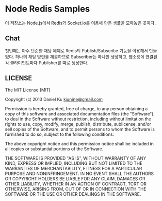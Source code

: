 Node Redis Samples
==================

이 저장소는 Node.js에서 Redis와 Socket.io를 이용해 만든 샘플을 모아놓은 곳이다.

Chat
----

첫번째는 아주 단순한 채팅 예제로 Redis의 Publish/Subscribe 기능을 이용해서 만들었다.
하나의 채팅 방만을 제공하므로 Subscriber는 하나만 생성하고,
웹소켓에 연결된 각 클라이언트마다 Publisher를 따로 생성한다.

LICENSE
-------

The MIT License (MIT)

Copyright (c) 2013 Daniel Ku kjunine@gmail.com

Permission is hereby granted, free of charge, to any person obtaining a copy of
this software and associated documentation files (the "Software"), to deal in
the Software without restriction, including without limitation the rights to
use, copy, modify, merge, publish, distribute, sublicense, and/or sell copies of
the Software, and to permit persons to whom the Software is furnished to do so,
subject to the following conditions:

The above copyright notice and this permission notice shall be included in all
copies or substantial portions of the Software.

THE SOFTWARE IS PROVIDED "AS IS", WITHOUT WARRANTY OF ANY KIND, EXPRESS OR
IMPLIED, INCLUDING BUT NOT LIMITED TO THE WARRANTIES OF MERCHANTABILITY, FITNESS
FOR A PARTICULAR PURPOSE AND NONINFRINGEMENT. IN NO EVENT SHALL THE AUTHORS OR
COPYRIGHT HOLDERS BE LIABLE FOR ANY CLAIM, DAMAGES OR OTHER LIABILITY, WHETHER
IN AN ACTION OF CONTRACT, TORT OR OTHERWISE, ARISING FROM, OUT OF OR IN
CONNECTION WITH THE SOFTWARE OR THE USE OR OTHER DEALINGS IN THE SOFTWARE.

